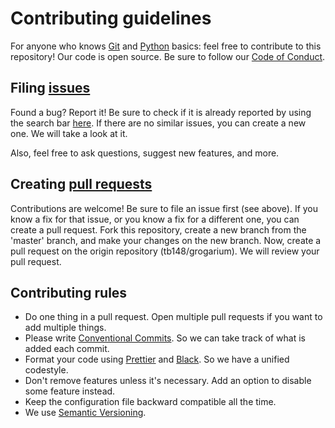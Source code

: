 # Contributing guidelines

For anyone who knows [Git](https://git-scm.com) and [Python](https://www.python.org/) basics: feel free to contribute to this repository! Our code is open source. Be sure to follow our [Code of Conduct](https://github.com/tb148/grogarium/blob/main/CODE_OF_CONDUCT.md).

## Filing [issues](https://docs.github.com/en/github/managing-your-work-on-github/about-issues)

Found a bug? Report it! Be sure to check if it is already reported by using the search bar [here](https://github.com/tb148/grogarium/issues). If there are no similar issues, you can create a new one. We will take a look at it.

Also, feel free to ask questions, suggest new features, and more.

## Creating [pull requests](https://docs.github.com/en/github/collaborating-with-issues-and-pull-requests/about-pull-requests)

Contributions are welcome! Be sure to file an issue first (see above). If you know a fix for that issue, or you know a fix for a different one, you can create a pull request. Fork this repository, create a new branch from the 'master' branch, and make your changes on the new branch. Now, create a pull request on the origin repository (tb148/grogarium). We will review your pull request.

## Contributing rules

- Do one thing in a pull request. Open multiple pull requests if you want to add multiple things.
- Please write [Conventional Commits](https://www.conventionalcommits.org/en/v1.0.0/). So we can take track of what is added each commit.
- Format your code using [Prettier](https://prettier.io/) and [Black](https://black.readthedocs.io/en/stable/). So we have a unified codestyle.
- Don't remove features unless it's necessary. Add an option to disable some feature instead.
- Keep the configuration file backward compatible all the time.
- We use [Semantic Versioning](https://semver.org/).
